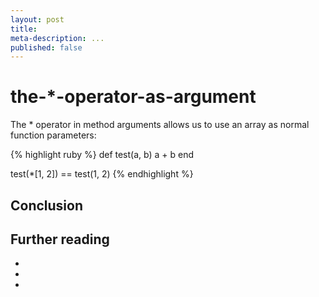 ```yaml
---
layout: post
title:
meta-description: ...
published: false
---
```

# the-*-operator-as-argument

The * operator in method arguments allows us to use an array as normal function parameters:

{% highlight ruby %}
def test(a, b)
  a + b
end

test(*[1, 2]) == test(1, 2)
{% endhighlight %}

## Conclusion

## Further reading

-
-
-


